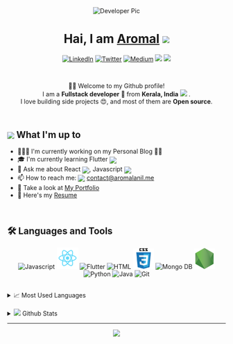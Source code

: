 <header align="center">
    <img alt="Developer Pic"
        src="https://user-images.githubusercontent.com/49222186/92082327-ff028080-ede1-11ea-830f-9cc9315999f1.gif"
        width="500" />
    <h1>Hai, I am <a href="https://aromalanil.me" target="_blank">Aromal</a> <img
            src="https://media.giphy.com/media/hvRJCLFzcasrR4ia7z/giphy.gif" width="32"></h1>
    <p>
        <a href="https://www.linkedin.com/in/aromalanil" target="_blank"><img alt="LinkedIn"
                src="https://img.shields.io/badge/linkedin-%230077B5.svg?&style=for-the-badge&logo=linkedin&logoColor=white" /></a>
        <a href="https://twitter.com/aromalanil5" target="_blank"><img alt="Twitter"
                src="https://img.shields.io/badge/twitter-%231DA1F2.svg?&style=for-the-badge&logo=twitter&logoColor=white" /></a>
        <a href="https://medium.com/aromalanil" target="_blank"><img alt="Medium"
                src="https://img.shields.io/badge/medium-%2312100E.svg?&style=for-the-badge&logo=medium&logoColor=white" /></a>
        <a href="https://t.me/aromalanil"><img
                src="https://img.shields.io/badge/telegram-%232CA5E0.svg?&style=for-the-badge&logo=telegram&logoColor=white"></a>
        <a href="https://www.dribbble.com/aromalanil"><img
                src="https://img.shields.io/badge/dribble-%23EA4C89.svg?&style=for-the-badge&logo=dribbble&logoColor=white"></a>
    </p><br />
    <p>🙏🏻 Welcome to my Github profile!<br />
        I am a <b>Fullstack developer</b> 🚀 from <b>Kerala, India</b> <img
            src="https://image.flaticon.com/icons/svg/551/551889.svg" width="14" /> .<br />
        I love building side projects 😍, and most of them are <b>Open source</b>. </p>

</header>



<main>
    <section>
        <h2><img align="center"
                src="https://emojis.slackmojis.com/emojis/images/1584726375/8272/blob-cool.gif?1584726375" width="28" />
            What I'm up to</h2>
        <ul>
            <li> 👨🏻‍💻 I'm currently working on my Personal Blog ✍🏻</li>
            <li> 🎓 I'm currently learning Flutter <img align="center"
                    src="https://emojis.slackmojis.com/emojis/images/1533423362/4417/flutter.png?1533423362"
                    width="16" /></li>
            <li> 💬 Ask me about React <img align="center"
                    src="https://emojis.slackmojis.com/emojis/images/1473950148/1161/react.png?1473950148"
                    width="16" />, Javascript <img align="center"
                    src="https://emojis.slackmojis.com/emojis/images/1450441296/151/javascript.png?1450441296"
                    width="16" /></li>
            <li>📫 How to reach me: <img align="center"
                    src="https://emojis.slackmojis.com/emojis/images/1450319444/38/gmail.png?1450319444" width="17" />
                <a href="mailto:contact@aromalanil.me" target="_blank">contact@aromalanil.me</a></li>
            <li>👀 Take a look at <a href="https://aromalanil.me/" target="_blank">My Portfolio</a></li>
            <li>📄 Here's my <a href="https://aromalanil.me/assets/resources/resume.pdf" target="_blank">Resume</a></li>
        </ul>
    </section>
    <br />
    <section>
        <h2>🛠 Languages and Tools</h2>
        <p align="center">
            <img src="https://cdn.jsdelivr.net/npm/programming-languages-logos@0.0.3/src/javascript/javascript_48x48.png"
                alt="Javascript" />
            <img src="https://raw.githubusercontent.com/github/explore/80688e429a7d4ef2fca1e82350fe8e3517d3494d/topics/react/react.png"
                alt="React.js" width="50" />
            <img src="https://avatars1.githubusercontent.com/u/14101776?s=200&v=4" alt="Flutter" width="48" />
            <img src="https://upload.wikimedia.org/wikipedia/commons/6/61/HTML5_logo_and_wordmark.svg" alt="HTML"
                width="48" />
            <img src="https://raw.githubusercontent.com/github/explore/80688e429a7d4ef2fca1e82350fe8e3517d3494d/topics/css/css.png"
                alt="CSS" width="48" />
            <img src="https://avatars1.githubusercontent.com/u/45120?s=200&v=4" alt="Mongo DB" width="48" />
            <img src="https://raw.githubusercontent.com/github/explore/80688e429a7d4ef2fca1e82350fe8e3517d3494d/topics/nodejs/nodejs.png"
                alt="Node.js" width="48" />
            <img src="https://upload.wikimedia.org/wikipedia/commons/c/c3/Python-logo-notext.svg" alt="Python"
                width="48" />
            <img src="https://cdn.jsdelivr.net/npm/programming-languages-logos@0.0.3/src/java/java_48x48.png"
                alt="Java" />
            <img src="https://upload.wikimedia.org/wikipedia/commons/3/3f/Git_icon.svg" alt="Git" width="50" />
        </p>
    </section>
    <br />
    <section>
        <details>
            <summary>📈 Most Used Languages</summary>
            <br />
            <img alt="Aromal's Github Stats"
                src="https://github-readme-stats.vercel.app/api/top-langs/?username=aromalanil&layout=compact&theme=algolia" />
        </details>
    </section>
    <br />
    <section>
        <details>
            <summary><img src="https://emojis.slackmojis.com/emojis/images/1450822151/257/github.png?1450822151"
                    width="13" /> Github Stats</summary>
            <br />
            <img alt="Aromal's Github Stats"
                src="https://github-readme-stats.vercel.app/api?username=aromalanil&show_icons=true&hide_border=true&theme=algolia" />
        </details>
    </section>

</main>

<hr />
<footer align="center">
    <img src="https://komarev.com/ghpvc/?username=aromalanil&color=blueviolet&style=flat-square&label=PROFILE+VIEWS +"
        width="130" />
</footer>